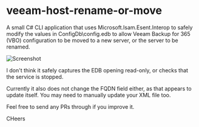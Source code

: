 # veeam-host-rename-or-move
A small C# CLI application that uses Microsoft.Isam.Esent.Interop to safely modify the values in ConfigDb\config.edb to allow Veeam Backup for 365 (VBO) configuration to be moved to a new server, or the server to be renamed.

![Screenshot](https://github.com/platima/veeam-host-rename-or-move/assets/13729856/69f4b2e3-c484-4916-9623-59b93ace895c)

I don't think it safely captures the EDB opening read-only, or checks that the service is stopped.

Currently it also does not change the FQDN field either, as that appears to update itself. You may need to manually update your XML file too.

Feel free to send any PRs through if you improve it.

CHeers
